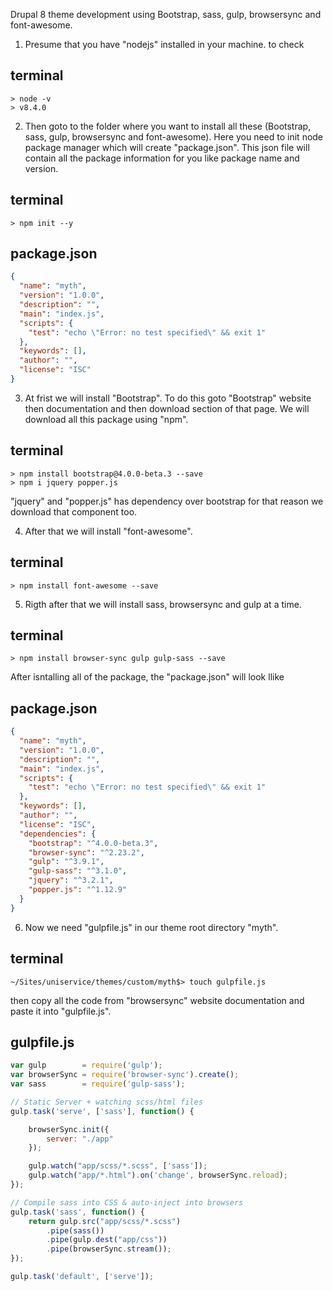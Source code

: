 Drupal 8 theme development using Bootstrap, sass, gulp, browsersync and font-awesome.

1. Presume that you have "nodejs" installed in your machine. to check 

terminal
--------
```
> node -v
> v8.4.0
```

2. Then goto to the folder where you want to install all these (Bootstrap, sass, gulp, browsersync and font-awesome). Here you need to init node package manager which will create "package.json". This json file will contain all the package information for you like package name and version. 

terminal
--------
```
> npm init --y
```

package.json
------------
```json
{
  "name": "myth",
  "version": "1.0.0",
  "description": "",
  "main": "index.js",
  "scripts": {
    "test": "echo \"Error: no test specified\" && exit 1"
  },
  "keywords": [],
  "author": "",
  "license": "ISC"
}
```

3. At frist we will install "Bootstrap". To do this goto "Bootstrap" website then documentation and then download section of that page. We will download all this package using "npm".

terminal
--------
```
> npm install bootstrap@4.0.0-beta.3 --save
> npm i jquery popper.js
```

"jquery" and "popper.js" has dependency over bootstrap for that reason we download that component too.

4. After that we will install "font-awesome".

terminal
--------
```
> npm install font-awesome --save
```

5. Rigth after that we will install sass, browsersync and gulp at a time.

terminal
--------
```
> npm install browser-sync gulp gulp-sass --save
```

After isntalling all of the package, the "package.json" will look llike 

package.json
-------------
```json
{
  "name": "myth",
  "version": "1.0.0",
  "description": "",
  "main": "index.js",
  "scripts": {
    "test": "echo \"Error: no test specified\" && exit 1"
  },
  "keywords": [],
  "author": "",
  "license": "ISC",
  "dependencies": {
    "bootstrap": "^4.0.0-beta.3",
    "browser-sync": "^2.23.2",
    "gulp": "^3.9.1",
    "gulp-sass": "^3.1.0",
    "jquery": "^3.2.1",
    "popper.js": "^1.12.9"
  }
}
```

6. Now we need "gulpfile.js" in our theme root directory "myth".

terminal
--------
```
~/Sites/uniservice/themes/custom/myth$> touch gulpfile.js
```

then copy all the code from "browsersync" website documentation and paste it into "gulpfile.js".

gulpfile.js
------------
```javascript
var gulp        = require('gulp');
var browserSync = require('browser-sync').create();
var sass        = require('gulp-sass');

// Static Server + watching scss/html files
gulp.task('serve', ['sass'], function() {

    browserSync.init({
        server: "./app"
    });

    gulp.watch("app/scss/*.scss", ['sass']);
    gulp.watch("app/*.html").on('change', browserSync.reload);
});

// Compile sass into CSS & auto-inject into browsers
gulp.task('sass', function() {
    return gulp.src("app/scss/*.scss")
        .pipe(sass())
        .pipe(gulp.dest("app/css"))
        .pipe(browserSync.stream());
});

gulp.task('default', ['serve']);
```

